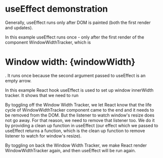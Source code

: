 # useEffect demonstration

Generally, useEffect runs only after DOM is painted (both the first render and updates).


In this example useEffect runs once - only after the first render of the component WindowWidthTracker, which is <h1 className="width-info">Window width: {windowWidth}</h1>. It runs once because the second argument passed to useEffect is an empty arrow.

In this example React hook useEffect is used to set up window innerWidth tracker.
It shows that we need to run 

By toggling off the Window Width Tracker, we let React know that the life cycle of WindowWidthTracker component came to the end and it needs to be removed from the DOM. But the listener to watch window's resize does not go away. For that reason, we need to remove that listener too. We do it by providing a clean up function in useEffect (our effect which we passed to useEffect returns a function, which is the clean up function to remove listener to watch for window's resize).

By toggling on back the Window Width Tracker, we make React render WindowWidthTracker again, and then useEffect will be run again. 


